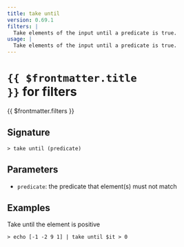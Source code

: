 ```yaml
---
title: take until
version: 0.69.1
filters: |
  Take elements of the input until a predicate is true.
usage: |
  Take elements of the input until a predicate is true.
---
```


# <code>{{ $frontmatter.title }}</code> for filters

<div style='white-space: pre-wrap;margin-top: 10px'>{{ $frontmatter.filters }}</div>

## Signature

```> take until (predicate)```

## Parameters

 -  `predicate`: the predicate that element(s) must not match

## Examples

Take until the element is positive
```shell
> echo [-1 -2 9 1] | take until $it > 0
```

